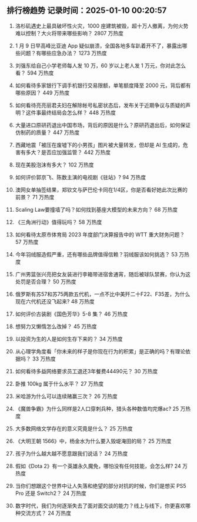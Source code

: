 
## 排行榜趋势 记录时间：2025-01-10 00:20:57
  
  1. 洛杉矶遇史上最具破坏性火灾，1000 座建筑被毁，超十万人撤离，为何火势难以控制？大火将带来哪些影响？ 2807 万热度
    
  2. 1 月 9 日早高峰比亚迪 App 疑似崩溃，全国各地多车趴着开不了，暴露出哪些问题？有哪些应急办法？ 1273 万热度
    
  3. 刘强东给自己小学老师每人发 10 万，60 岁以上老人发 1 万元，你对此怎么看？ 594 万热度
    
  4. 如何看待多家银行下调手机银行交易限额，单笔额度降至 2000 元，背后都有哪些原因？ 449 万热度
    
  5. 如何看待亮亮丽君夫妇在解除帐号私密状态后，发布关于近期争议与质疑的声明？这件事最终结局会怎么样？ 448 万热度
    
  6. 大量进口原研药退出中国市场，背后的原因是什么？原研药退出后，如何保证仿制药的质量？ 447 万热度
    
  7. 西藏地震「被压在废墟下的小男孩」图片被大量转发，但却是 AI 生成的，危害有多大？是否应加强监管？ 442 万热度
    
  8. 现在美股泡沫有多大？ 102 万热度
    
  9. 如何评价郭京飞、陈数主演的电视剧《驻站》? 94 万热度
    
  10. 澳网女单抽签结果，郑钦文与萨巴伦卡同在1/4区，你是否看好她此次比赛的前景？ 71 万热度
    
  11. Scaling Law要撞墙了吗？如何找到基座大模型的未来方向？ 68 万热度
    
  12. 《三角洲行动》值得玩吗？ 58 万热度
    
  13. 如何看待太原市体育局 2023 年度部门决算报告中的 WTT 重大财务问题？ 57 万热度
    
  14. 今年羽绒服造假严重，还有哪些品牌值得信赖？羽绒服该如何挑选？ 53 万热度
    
  15. 广州男篮张兴亮把女友装进行李箱带进宿舍通宵，随后被球队禁赛，你认为这处罚是否合理？ 50 万热度
    
  16. 俄罗斯有苏57和苏75两款五代机，一点不比中美歼二十F22、F35差，为什么现在六代机还没飞起来? 48 万热度
    
  17. 如何评价古装剧《国色芳华》5-8 集？ 46 万热度
    
  18. 想努力又懒惰怎么改掉？ 45 万热度
    
  19. 以投资为生的人是如何生存下来的？ 34 万热度
    
  20. 从心理学角度看「你未来的样子是你现在行为的积累」是正确的吗？有理论依据吗？ 33 万热度
    
  21. 如何看待多益网络要求员工退还3年餐费44490元？ 30 万热度
    
  22. 卧推 100kg 属于什么水平？ 27 万热度
    
  23. 米哈游为什么可以连续赌赢三次？ 26 万热度
    
  24. 《魔兽争霸》为什么同样是2人口穿刺兵种，猎头各种数值均完爆ac? 25 万热度
    
  25. 大多数网络文学存在的意义究竟是什么？ 25 万热度
    
  26. 《大明王朝 1566》中，杨金水为什么要入毁堤淹田的局？ 25 万热度
    
  27. 孩子为什么越大越不愿意跟我们说话？ 24 万热度
    
  28. 假如《Dota 2》有一个英雄永久魔免，哪怕没有任何技能，会怎么样? 24 万热度
    
  29. 当你们想跟这个世界中让人失落和绝望的部分对抗的时候，你们是想买 PS5 Pro 还是 Switch2？ 24 万热度
    
  30. 数字时代，我们为何逐渐失去了面对面交谈的能力？线上与线下，你更喜欢哪种交流方式？ 24 万热度
    